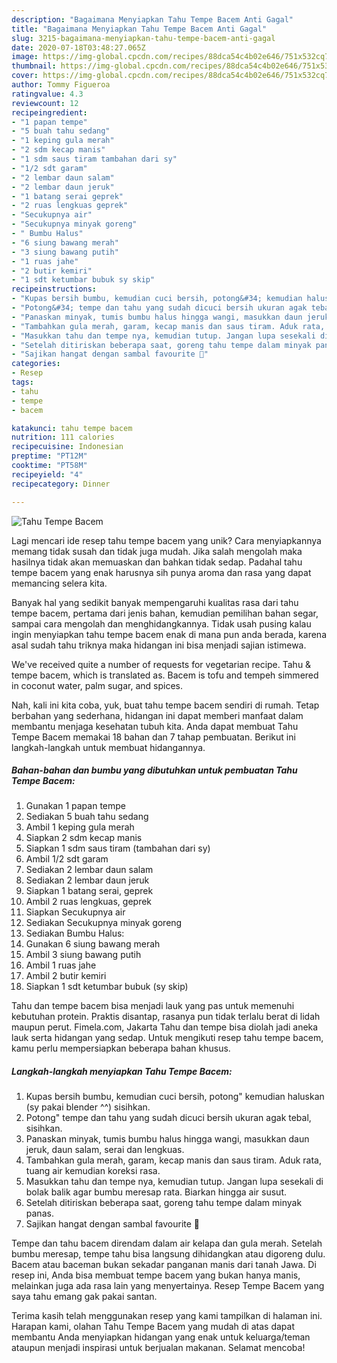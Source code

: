 ```yaml
---
description: "Bagaimana Menyiapkan Tahu Tempe Bacem Anti Gagal"
title: "Bagaimana Menyiapkan Tahu Tempe Bacem Anti Gagal"
slug: 3215-bagaimana-menyiapkan-tahu-tempe-bacem-anti-gagal
date: 2020-07-18T03:48:27.065Z
image: https://img-global.cpcdn.com/recipes/88dca54c4b02e646/751x532cq70/tahu-tempe-bacem-foto-resep-utama.jpg
thumbnail: https://img-global.cpcdn.com/recipes/88dca54c4b02e646/751x532cq70/tahu-tempe-bacem-foto-resep-utama.jpg
cover: https://img-global.cpcdn.com/recipes/88dca54c4b02e646/751x532cq70/tahu-tempe-bacem-foto-resep-utama.jpg
author: Tommy Figueroa
ratingvalue: 4.3
reviewcount: 12
recipeingredient:
- "1 papan tempe"
- "5 buah tahu sedang"
- "1 keping gula merah"
- "2 sdm kecap manis"
- "1 sdm saus tiram tambahan dari sy"
- "1/2 sdt garam"
- "2 lembar daun salam"
- "2 lembar daun jeruk"
- "1 batang serai geprek"
- "2 ruas lengkuas geprek"
- "Secukupnya air"
- "Secukupnya minyak goreng"
- " Bumbu Halus"
- "6 siung bawang merah"
- "3 siung bawang putih"
- "1 ruas jahe"
- "2 butir kemiri"
- "1 sdt ketumbar bubuk sy skip"
recipeinstructions:
- "Kupas bersih bumbu, kemudian cuci bersih, potong&#34; kemudian haluskan (sy pakai blender ^^) sisihkan."
- "Potong&#34; tempe dan tahu yang sudah dicuci bersih ukuran agak tebal, sisihkan."
- "Panaskan minyak, tumis bumbu halus hingga wangi, masukkan daun jeruk, daun salam, serai dan lengkuas."
- "Tambahkan gula merah, garam, kecap manis dan saus tiram. Aduk rata, tuang air kemudian koreksi rasa."
- "Masukkan tahu dan tempe nya, kemudian tutup. Jangan lupa sesekali di bolak balik agar bumbu meresap rata. Biarkan hingga air susut."
- "Setelah ditiriskan beberapa saat, goreng tahu tempe dalam minyak panas."
- "Sajikan hangat dengan sambal favourite 🌹"
categories:
- Resep
tags:
- tahu
- tempe
- bacem

katakunci: tahu tempe bacem 
nutrition: 111 calories
recipecuisine: Indonesian
preptime: "PT12M"
cooktime: "PT58M"
recipeyield: "4"
recipecategory: Dinner

---
```



![Tahu Tempe Bacem](https://img-global.cpcdn.com/recipes/88dca54c4b02e646/751x532cq70/tahu-tempe-bacem-foto-resep-utama.jpg)

Lagi mencari ide resep tahu tempe bacem yang unik? Cara menyiapkannya memang tidak susah dan tidak juga mudah. Jika salah mengolah maka hasilnya tidak akan memuaskan dan bahkan tidak sedap. Padahal tahu tempe bacem yang enak harusnya sih punya aroma dan rasa yang dapat memancing selera kita.

Banyak hal yang sedikit banyak mempengaruhi kualitas rasa dari tahu tempe bacem, pertama dari jenis bahan, kemudian pemilihan bahan segar, sampai cara mengolah dan menghidangkannya. Tidak usah pusing kalau ingin menyiapkan tahu tempe bacem enak di mana pun anda berada, karena asal sudah tahu triknya maka hidangan ini bisa menjadi sajian istimewa.

We&#39;ve received quite a number of requests for vegetarian recipe. Tahu &amp; tempe bacem, which is translated as. Bacem is tofu and tempeh simmered in coconut water, palm sugar, and spices.


Nah, kali ini kita coba, yuk, buat tahu tempe bacem sendiri di rumah. Tetap berbahan yang sederhana, hidangan ini dapat memberi manfaat dalam membantu menjaga kesehatan tubuh kita. Anda dapat membuat Tahu Tempe Bacem memakai 18 bahan dan 7 tahap pembuatan. Berikut ini langkah-langkah untuk membuat hidangannya.

<!--inarticleads1-->

##### Bahan-bahan dan bumbu yang dibutuhkan untuk pembuatan Tahu Tempe Bacem:

1. Gunakan 1 papan tempe
1. Sediakan 5 buah tahu sedang
1. Ambil 1 keping gula merah
1. Siapkan 2 sdm kecap manis
1. Siapkan 1 sdm saus tiram (tambahan dari sy)
1. Ambil 1/2 sdt garam
1. Sediakan 2 lembar daun salam
1. Sediakan 2 lembar daun jeruk
1. Siapkan 1 batang serai, geprek
1. Ambil 2 ruas lengkuas, geprek
1. Siapkan Secukupnya air
1. Sediakan Secukupnya minyak goreng
1. Sediakan  Bumbu Halus:
1. Gunakan 6 siung bawang merah
1. Ambil 3 siung bawang putih
1. Ambil 1 ruas jahe
1. Ambil 2 butir kemiri
1. Siapkan 1 sdt ketumbar bubuk (sy skip)


Tahu dan tempe bacem bisa menjadi lauk yang pas untuk memenuhi kebutuhan protein. Praktis disantap, rasanya pun tidak terlalu berat di lidah maupun perut. Fimela.com, Jakarta Tahu dan tempe bisa diolah jadi aneka lauk serta hidangan yang sedap. Untuk mengikuti resep tahu tempe bacem, kamu perlu mempersiapkan beberapa bahan khusus. 

<!--inarticleads2-->

##### Langkah-langkah menyiapkan Tahu Tempe Bacem:

1. Kupas bersih bumbu, kemudian cuci bersih, potong&#34; kemudian haluskan (sy pakai blender ^^) sisihkan.
1. Potong&#34; tempe dan tahu yang sudah dicuci bersih ukuran agak tebal, sisihkan.
1. Panaskan minyak, tumis bumbu halus hingga wangi, masukkan daun jeruk, daun salam, serai dan lengkuas.
1. Tambahkan gula merah, garam, kecap manis dan saus tiram. Aduk rata, tuang air kemudian koreksi rasa.
1. Masukkan tahu dan tempe nya, kemudian tutup. Jangan lupa sesekali di bolak balik agar bumbu meresap rata. Biarkan hingga air susut.
1. Setelah ditiriskan beberapa saat, goreng tahu tempe dalam minyak panas.
1. Sajikan hangat dengan sambal favourite 🌹


Tempe dan tahu bacem direndam dalam air kelapa dan gula merah. Setelah bumbu meresap, tempe tahu bisa langsung dihidangkan atau digoreng dulu. Bacem atau baceman bukan sekadar panganan manis dari tanah Jawa. Di resep ini, Anda bisa membuat tempe bacem yang bukan hanya manis, melainkan juga ada rasa lain yang menyertainya. Resep Tempe Bacem yang saya tahu emang gak pakai santan. 

Terima kasih telah menggunakan resep yang kami tampilkan di halaman ini. Harapan kami, olahan Tahu Tempe Bacem yang mudah di atas dapat membantu Anda menyiapkan hidangan yang enak untuk keluarga/teman ataupun menjadi inspirasi untuk berjualan makanan. Selamat mencoba!
